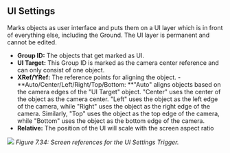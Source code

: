 ## UI Settings
Marks objects as user interface and puts them on a UI layer which is in front of everything else, including the Ground. The UI layer is permanent and cannot be edited.

- **Group ID:** The objects that get marked as UI.
- **UI Target:** This Group ID is marked as the camera center reference and can only consist of one object.
- **XRef/YRef:** The reference points for aligning the object. - **Auto/Center/Left/Right/Top/Bottom: **"Auto" aligns objects based on the camera edges of the "UI Target" object. "Center" uses the center of the object as the camera center. "Left" uses the object as the left edge of the camera, while "Right" uses the object as the right edge of the camera. Similarly, "Top" uses the object as the top edge of the camera, while "Bottom" uses the object as the bottom edge of the camera.
- **Relative:** The position of the UI will scale with the screen aspect ratio

![](https://guia.jorge603.xyz/assets/img/figures/125.png)
*Figure 7.34: Screen references for the UI Settings Trigger.*<br>